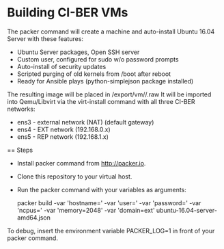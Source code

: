 Building CI-BER VMs
===================

The packer command will create a machine and auto-install Ubuntu 16.04 Server with these features:

* Ubuntu Server packages, Open SSH server
* Custom user, configured for sudo w/o password prompts
* Auto-install of security updates
* Scripted purging of old kernels from /boot after reboot
* Ready for Ansible plays (python-simplejson package installed)

The resulting image will be placed in /export/vm/<my host>/<my host>.raw
It will be imported into Qemu/Libvirt via the virt-install command with all three CI-BER networks:

* ens3 - external network (NAT) (default gateway)
* ens4 - EXT network (192.168.0.x)
* ens5 - REP network (192.168.1.x)


== Steps

* Install packer command from http://packer.io.

* Clone this repository to your virtual host.

* Run the packer command with your variables as arguments:

    packer build -var 'hostname=<my host>' -var 'user=<my user>' -var 'password=<my password>' -var 'ncpus=<cpu count>' -var 'memory=2048' -var 'domain=ext' ubuntu-16.04-server-amd64.json

To debug, insert the environment variable PACKER_LOG=1 in front of your packer command.

